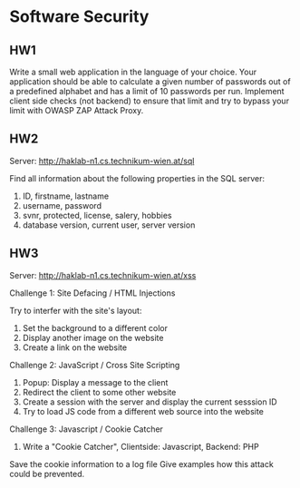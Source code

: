 # Software Security

## HW1

Write a small web application in the language of your choice. Your application should  be able to calculate a given number of passwords out of a predefined alphabet and has a limit of 10 passwords per run. Implement client side checks (not backend) to ensure that limit and try to bypass your limit with OWASP ZAP Attack Proxy.

## HW2

Server: http://haklab-n1.cs.technikum-wien.at/sql

Find all information about the following properties in the SQL server:

1. ID, firstname, lastname
2. username, password
3. svnr, protected, license, salery, hobbies
4. database version, current user, server version

## HW3

Server: http://haklab-n1.cs.technikum-wien.at/xss

Challenge 1: Site Defacing / HTML Injections

Try to interfer with the site's layout:

1. Set the background to a different color
2. Display another image on the website
3. Create a link on the website

Challenge 2: JavaScript / Cross Site Scripting

1. Popup: Display a message to the client
2. Redirect the client to some other website
3. Create a session with the server and display the current sesssion ID
4. Try to load JS code from a different web source into the website

Challenge 3: Javascript / Cookie Catcher

1. Write a "Cookie Catcher", Clientside: Javascript, Backend: PHP

Save the cookie information to a log file
Give examples how this attack could be prevented.

